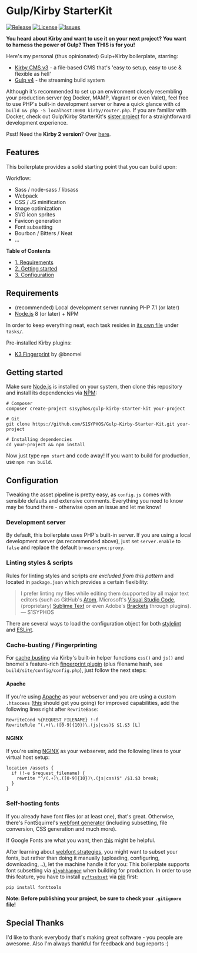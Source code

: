 # Gulp/Kirby StarterKit
[![Release](https://img.shields.io/github/release/S1SYPHOS/Gulp-Kirby-Starter-Kit.svg)](https://github.com/S1SYPHOS/Gulp-Kirby-Starter-Kit/releases) [![License](https://img.shields.io/github/license/S1SYPHOS/Gulp-Kirby-Starter-Kit.svg)](https://github.com/S1SYPHOS/Gulp-Kirby-Starter-Kit/blob/master/LICENSE) [![Issues](https://img.shields.io/github/issues/S1SYPHOS/Gulp-Kirby-Starter-Kit.svg)](https://github.com/S1SYPHOS/Gulp-Kirby-Starter-Kit/issues)

**You heard about Kirby and want to use it on your next project? You want to harness the power of Gulp? Then THIS is for you!**

Here's my personal (thus opinionated) Gulp+Kirby boilerplate, starring:
- [Kirby CMS v3](https://getkirby.com) - a file‑based CMS that's 'easy to setup, easy to use & flexible as hell'
- [Gulp v4](https://gulpjs.com) - the streaming build system

Although it's recommended to set up an environment closely resembling your production server (eg Docker, MAMP, Vagrant or even Valet), feel free to use PHP's built-in development server or have a quick glance with `cd build && php -S localhost:8000 kirby/router.php`. If you are familiar with Docker, check out Gulp/Kirby StarterKit's [sister project](https://github.com/S1SYPHOS/Docker-Kirby-Starter-Kit) for a straightforward development experience.

Psst! Need the **Kirby 2 version**? Over [here](https://github.com/S1SYPHOS/Gulp-Kirby-Starter-Kit/tree/legacy).

## Features
This boilerplate provides a solid starting point that you can build upon:

Workflow:
- Sass / node-sass / libsass
- Webpack
- CSS / JS minification
- Image optimization
- SVG icon sprites
- Favicon generation
- Font subsetting
- Bourbon / Bitters / Neat
- ...

**Table of Contents**
- [1. Requirements](#requirements)
- [2. Getting started](#getting-started)
- [3. Configuration](#configuration)

## Requirements
- (recommended) Local development server running PHP 7.1 (or later)
- [Node.js](https://nodejs.org) 8 (or later) + NPM

In order to keep everything neat, each task resides in [its own file](https://gulpjs.com/docs/en/getting-started/javascript-and-gulpfiles#splitting-a-gulpfile) under `tasks/`.

Pre-installed Kirby plugins:
- [K3 Fingerprint](https://github.com/bnomei/kirby3-fingerprint) by @bnomei

## Getting started
Make sure [Node.js](https://nodejs.org) is installed on your system, then clone this repository and install its dependencies via [NPM](https://npmjs.org):

```text
# Composer
composer create-project s1syphos/gulp-kirby-starter-kit your-project

# Git
git clone https://github.com/S1SYPHOS/Gulp-Kirby-Starter-Kit.git your-project

# Installing dependencies
cd your-project && npm install
```

Now just type `npm start` and code away! If you want to build for production, use `npm run build`.

## Configuration
Tweaking the asset pipeline is pretty easy, as `config.js` comes with sensible defaults and extensive comments. Everything you need to know may be found there - otherwise open an issue and let me know!

### Development server
By default, this boilerplate uses PHP's built-in server. If you are using a local development server (as recommended above), just set `server.enable` to `false` and replace the default `browsersync:proxy`.

### Linting styles & scripts
Rules for linting styles and scripts *are excluded from this pattern* and located in `package.json` which provides a certain flexibility:

> I prefer linting my files while editing them (supported by all major text editors (such as GitHub's [Atom](https://atom.io), Microsoft's [Visual Studio Code](https://code.visualstudio.com), (proprietary) [Sublime Text](https://www.sublimetext.com) or even Adobe's [Brackets](http://brackets.io) through plugins).
> — S1SYPHOS

There are several ways to load the configuration object for both [stylelint](https://stylelint.io/user-guide/configuration/#loading-the-configuration-object) and [ESLint](https://eslint.org/docs/user-guide/configuring#configuring-eslint).

### Cache-busting / Fingerprinting
For [cache busting](https://www.keycdn.com/support/what-is-cache-busting) via Kirby's built-in helper functions `css()` and `js()` and bnomei's feature-rich [fingerprint plugin](https://github.com/bnomei/kirby3-fingerprint) (plus filename hash, see `build/site/config/config.php`), just follow the next steps:

#### Apache
If you're using [Apache](https://httpd.apache.org/) as your webserver and you are using a custom `.htaccess` ([this](https://github.com/h5bp/server-configs-apache) should get you going) for improved capabilities, add the following lines right after `RewriteBase`:

```text
RewriteCond %{REQUEST_FILENAME} !-f
RewriteRule ^(.+)\.([0-9]{10})\.(js|css)$ $1.$3 [L]
```

#### NGINX
If you're using [NGINX](https://nginx.org/en/) as your webserver, add the following lines to your virtual host setup:

```text
location /assets {
  if (!-e $request_filename) {
    rewrite "^/(.+)\.([0-9]{10})\.(js|css)$" /$1.$3 break;
  }
}
```

### Self-hosting fonts
If you already have font files (or at least one), that's great. Otherwise, there's FontSquirrel's [webfont generator](http://www.fontsquirrel.com/tools/webfont-generator) (including subsetting, file conversion, CSS generation and much more).

If Google Fonts are what you want, then [this](https://github.com/majodev/google-webfonts-helper) might be helpful.

After learning about [webfont strategies](https://www.zachleat.com/web/comprehensive-webfonts), you might want to subset your fonts, but rather than doing it manually (uploading, configuring, downloading, ..), let the machine handle it for you: This boilerplate supports font subsetting via [`glyphhanger`](https://github.com/filamentgroup/glyphhanger) when building for production. In order to use this feature, you have to install [`pyftsubset`](https://github.com/fonttools/fonttools) via [pip](https://pypi.org/project/pip) first:

```text
pip install fonttools
```


**Note: Before publishing your project, be sure to check your `.gitignore` file!**

## Special Thanks
I'd like to thank everybody that's making great software - you people are awesome. Also I'm always thankful for feedback and bug reports :)
